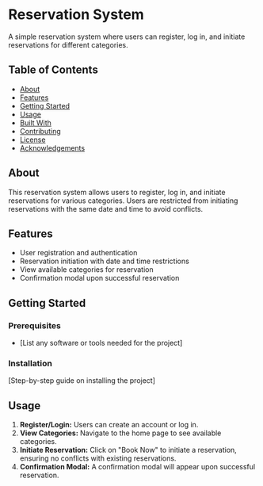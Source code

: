 # Reservation System

A simple reservation system where users can register, log in, and initiate reservations for different categories.

## Table of Contents

- [About](#about)
- [Features](#features)
- [Getting Started](#getting-started)
- [Usage](#usage)
- [Built With](#built-with)
- [Contributing](#contributing)
- [License](#license)
- [Acknowledgements](#acknowledgements)

## About

This reservation system allows users to register, log in, and initiate reservations for various categories. Users are restricted from initiating reservations with the same date and time to avoid conflicts.

## Features

- User registration and authentication
- Reservation initiation with date and time restrictions
- View available categories for reservation
- Confirmation modal upon successful reservation

## Getting Started

### Prerequisites

- [List any software or tools needed for the project]

### Installation

[Step-by-step guide on installing the project]

## Usage

1. **Register/Login:** Users can create an account or log in.
2. **View Categories:** Navigate to the home page to see available categories.
3. **Initiate Reservation:** Click on "Book Now" to initiate a reservation, ensuring no conflicts with existing reservations.
4. **Confirmation Modal:** A confirmation modal will appear upon successful reservation.


